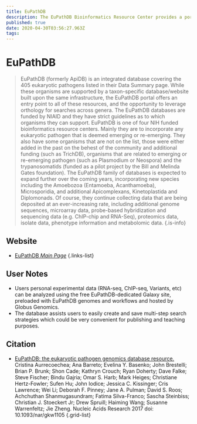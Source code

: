 ```yaml
---
title: EuPathDB
description: The EuPathDB Bioinformatics Resource Center provides a portal for accessing genomic-scale datasets associated with the diverse eukaryotic microbes.
published: true
date: 2020-04-30T03:56:27.963Z
tags: 
---
```


# EuPathDB

> EuPathDB (formerly ApiDB) is an integrated database covering the 405 eukaryotic pathogens listed in their Data Summary page.
While these organisms are supported by a taxon-specific database/website built upon the same infrastructure, the EuPathDB portal offers an entry point to all of these resources, and the opportunity to leverage orthology for searches across genera.
&NewLine;
The EuPathDB databases are funded by NIAID and they have strict guidelines as to which organisms they can support. EuPathDB is one of four NIH funded bioinformatics resource centers. Mainly they are to incorporate any eukaryotic pathogen that is deemed emerging or re-emerging. They also have some organisms that are not on the list, those were either added in the past on the behest of the community and additional funding (such as TrichDB), organisms that are related to emerging or re-emerging pathogen (such as Plasmodium or Neospora) and the trypanosomatids (funded as a pilot project by the Bill and Melinda Gates foundation).
&NewLine;
The EuPathDB family of databases is expected to expand further over the coming years, incorporating new species including the Amoebozoa (Entamoeba, Acanthamoeba), Microsporidia, and additional Apicomplexans, Kinetoplastida and Diplomonads. Of course, they continue collecting data that are being deposited at an ever-increasing rate, including additional genome sequences, microarray data, probe-based hybridization and sequencing data (e.g. ChIP-chip and RNA-Seq), proteomics data, isolate data, phenotype information and metabolomic data.
{.is-info}

## Website

- [EuPathDB *Main Page*](https://eupathdb.org/eupathdb/)
{.links-list}

## User Notes
- Users personal experimental data (RNA-seq, ChIP-seq, Variants, etc) can be analyzed using the free EuPathDB-dedicated Galaxy site, preloaded with EuPathDB genomes and workflows and hosted by Globus Genomics.
-  The database assists users to easily create and save multi-step search strategies which could be very convenient for publishing and teaching purposes. 

## Citation

- [EuPathDB: the eukaryotic pathogen genomics database resource.](https://www.ncbi.nlm.nih.gov/pubmed/27903906) Cristina Aurrecoechea; Ana Barreto; Evelina Y. Basenko; John Brestelli; Brian P. Brunk; Shon Cade; Kathryn Crouch; Ryan Doherty; Dave Falke; Steve Fischer; Bindu Gajria; Omar S. Harb; Mark Heiges; Christiane Hertz-Fowler; Sufen Hu; John Iodice; Jessica C. Kissinger; Cris Lawrence; Wei Li; Deborah F. Pinney; Jane A. Pulman; David S. Roos; Achchuthan Shanmugasundram; Fatima Silva-Franco; Sascha Steinbiss; Christian J. Stoeckert Jr; Drew Spruill; Haiming Wang; Susanne Warrenfeltz; Jie Zheng. Nucleic Acids Research 2017 doi: 10.1093/nar/gkw1105
{.grid-list}